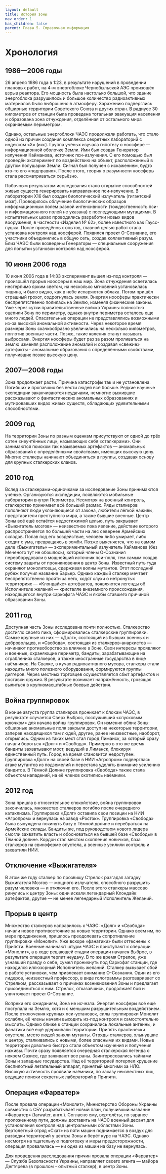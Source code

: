 ```yaml
---
layout: default
title: История зоны
nav_order: 1
has_children: false
parent: Глава 5. Справочная информация
---
```


# Хронология
## 1986—2006 годы
26 апреля 1986 года в 1:23, в результате нарушений в проведении плановых работ, на 4-м энергоблоке Чернобыльской АЭС произошёл взрыв реактора. Его мощность была настолько большой, что здание энергоблока разрушилось и большое количество радиоактивных материалов было выброшено в атмосферу. Заражению подверглись обширные территории Советского Союза и других стран. В радиусе 30 километров от станции была проведена тотальная эвакуация населения и образована зона отчуждения, отделённая от остального мира охраняемым периметром.

Однако, остальные энергоблоки ЧАЭС продолжали работать, что стало одной из причин создания комплекса секретных лабораторий с индексом «X» (икс). Группа учёных изучала гипотезу о ноосфере — информационной оболочке Земли. Ими был создан Генератор излучения Кайманова, источник пси-излучения. С его помощью был проведён эксперимент по воздействию на объект, расположенный в другом полушарии Земли. Сигнал был получен с искажением, будто кто-то его «подправил». После этого, теория о разумности ноосферы стала рассматриваться серьёзно.

Побочным результатом исследования стало открытие способностей живых существ генерировать направленное пси-излучение. В лаборатории X16 был создан биологический излучатель (гигантский мозг). Проводилось облучение биологических образцов информационным полем разной интенсивности (тождественность пси- и информационного полей не указана) с последующими мутациями. В испытательных цехах проводились разработки новых видов вооружения, в частности «Изделия № 62», более известного как Гаусс-пушка. После проведённых опытов, главной целью работ стала установка контроля над ноосферой. Появился проект О-Сознание, его участники объединились в общую сеть, создав коллективный разум. Близ ЧАЭС были возведены Генераторы — специальные сооружения для попытки установки контроля над ноосферой.

## 10 июня 2006 года
10 июня 2006 года в 14:33 эксперимент вышел из-под контроля — произошёл прорыв ноосферы в наш мир. Зона отчуждения осветилась нестерпимо ярким светом, на несколько мгновений установилась тишина, и было видно, как в небе испаряются облака. Потом пришёл страшный грохот, содрогнулась земля. Энергия ноосферы практически беспрепятственно полилась на Землю, изменяя физические законы. Уже через сутки правительственные войска Украины полностью оцепили Зону по периметру, однако внутри периметра осталось еще много людей. Спасательные операции не представлялись возможными из-за высокой аномальной активности. Через некоторое время размеры Зоны скачкообразно увеличились на несколько километров, поглотив военные части. Позже, такие явления станут называть выбросами. Энергия ноосферы будет раз за разом проливаться на землю изменяя расположение аномалий и создавая «свежие» артефакты - аномальные образования с определёнными свойствами, получившие позже высокую цену.

## 2007—2008 годы
Зона продолжает расти. Причина катастрофы так и не установлена. Погибших и пропавших без вести людей всё больше. Редкие научные экспедиции заканчиваются неудачами, немногие выжившие рассказывают о фантастических аномальных образованиях и мутировавших видах живых существ, обладающих удивительными способностями.

## 2009 год
На территории Зоны по разным оценкам присутствуют от одной до трёх сотен «неучтённых лиц», называющих себя «сталкерами». Они занимаются поиском так называемых артефактов — аномальных образований с определёнными свойствами, имеющих высокую цену. Многие сталкеры начинают объединяться в группы, создавая основу для крупных сталкерских кланов.

## 2010 год
Вслед за сталкерами-одиночками за исследование Зоны принимаются учёные. Организуются экспедиции, появляются мобильные лаборатории внутри Периметра. Несмотря на военный контроль, сталкерство принимает всё больший размах. Ряды сталкеров пополняют люди уклоняющиеся от закона, любители лёгкой наживы, представители преступного мира, а также бывшие военные. Центр Зоны всё ещё остаётся недостижимой целью, путь закрывает «Выжигатель мозгов» — неизвестное пока явление, действие которого распространяется по большей части на лес севернее Армейских складов. Попав под его воздействие, человек либо умирает, либо сходит с ума, превращаясь в зомби. Позже выясняется, что на самом деле «Выжигатель» — экспериментальный излучатель Кайманова (без Меченого тут не обошлось), который члены О-Сознания переоборудовали в мощнейший источник пси-поля, тем самым создав систему защиты от проникновения в центр Зоны. Известный путь туда охраняют монолитовцы, сдерживая волны мутантов. Этот последний рубеж получил название Барьер. Однако каждый сталкер мечтает беспрепятственно пройти за него, ходят слухи о нетронутых территориях — «Клондайке» артефактов, появляются легенды об Исполнителе желаний — кристалле внеземного происхождения, находящегося внутри саркофага ЧАЭС и якобы ставшего причиной образовании Зоны.

## 2011 год
Доступная часть Зоны исследована почти полностью. Сталкерство достигло своего пика, сформировались сталкерские группировки. Самые крупные из них — «Долг», состоящий из бывших военных и добровольцев, и «Свобода», состоящая из сталкеров-анархистов — начинают противоборство за влияние в Зоне. Свои интересы проявляют и военные, охраняющие периметр, бандиты, зарабатывающие на ограблениях сталкеров, а также иностранные государства в лице наёмников. На Свалке, в кучах радиоактивного мусора, сталкеры стали находить много полезного оборудования, формируются группы диггеров. Через местных торговцев осуществляется сбыт артефактов и поставки оружия. В результате возникает напряжённость, грозящая вылиться в крупномасштабные боевые действия.

## Война группировок
В конце августа группа сталкеров проникает к блокам ЧАЭС, в результате случается Сверх Выброс, послуживший «спусковым крючком» для начала войны группировок. Он изменил облик Зоны: обширные аномальные поля закрыли доступ на некоторые территории, заперев находящихся там людей, другие, ранее неизвестные, наоборот, открылись. Одним из таких мест стал город Лиманск, за который сразу начали бороться «Долг» и «Свобода». Примерно в это же время бандиты захватывают мост, ведущий в Лиманск, блокируя единственный путь. Город на время становится недоступен. Группировка «Долг» на своей базе в НИИ «Агропром» подверглась атаке мутантов из подземелий и перестала уделять внимание усилению бандитов. В Тёмной Долине группировка «Свобода» также стала объектом нападений, на её членов охотились наёмники.

## 2012 год
Зона пришла в относительное спокойствие, война группировок закончилась, множество сталкеров погибло после очередного катаклизма. Группировка «Долг» оставила свои позиции на НИИ «Агропром» и вернулась на завод «Росток». Группировка «Свобода» была вынуждена покинуть базу в Тёмной долине и перебраться на Армейские склады. Бандиты же, под руководством нового лидера смогли захватить власть и обосноваться на бывшей базе «Свободы» в Тёмной долине. Кордон стал местом скопления новичков, база сталкеров на свиноферме опустела, а военные усилили контроль и захватили НИИ.

## Отключение «Выжигателя»
В этом же году сталкер по прозвищу Стрелок разгадал загадку Выжигателя Мозгов — мощного излучателя, способного разрушить разум человека — и отключил его. После этого сталкеры массово ринулись к центру Зоны: одни искали легендарный Клондайк артефактов, другие — не менее легендарный Исполнитель Желаний.

## Прорыв в центр
Множество сталкеров направилось к ЧАЭС: «Долг» и «Свобода» начали новое противостояние за новые территории. Однако всем им, по мере продвижения, пришлось преодолевать сопротивление группировки «Монолит». Уже вскоре «фанатики» были оттеснены к Припяти. Военные начинают штурм ЧАЭС и приступают к операции «Монолит», а в ходе решающей стадии операции начался Выброс, в результате операция терпит неудачу. В то же время Стрелок, уже узнавший правду о себе, сумел проникнуть под Саркофаг станции, где находился иллюзорный Исполнитель желаний. Сталкер вызывает сбой в работе установки, чем привлекает внимание О-Сознания. Один из его лидеров, неизвестный профессор, в виде голограммы разговаривает со Стрелком, рассказывает о причинах возникновения Зоны и предлагает присоединиться к ним. Стрелок, отказавшись, продолжает бой и уничтожает проект О-Сознание.

Вопреки его ожиданиям, Зона не исчезла. Энергия ноосферы всё ещё поступала на Землю, хотя и с меньшим разрушительным воздействием. После отключения крупных пси-установок, силы группировки Монолит ослабли, её члены начали выходить из-под контроля и самостоятельно мыслить. Однако ближе к станции сохранились локальные антенны, и фанатики всё ещё удерживали территории. Припять практически опустела, место людей заняли мутанты. Отряды сталкеров, хлынувшие к центру, сталкивались с новыми, более опасными их видами. Новые территории довольно быстро стали объектом изучения и получения наживы. Почти сразу появляется очередная сталкерская легенда о некоем Оазисе, где заживают все раны. Заинтересовались тайнами Зоны и западные государства. Над её территорией потерпел крушение беспилотный летательный аппарат, принятый многими за НЛО. Высокую активность проявили наёмники, по заказу неизвестных лиц ведущие поиски секретных лабораторий в Припяти.

## Операция «Фарватер»
После провала операции «Монолит», Министерство Обороны Украины совместно с СБУ разрабатывает новый план, получивший название «Фарватер» (farwater, англ.). Согласно ему, вертолёты, по заранее проложенному пути, должны доставить на ЧАЭС военный десант для установления контроля над центральными областями Зоны. Вертолётный отряд «Скат» из пяти машин поднимается в воздух для разведки территорий у центра Зоны и берёт курс на ЧАЭС. Однако несмотря на тщательную подготовку и меры предосторожности, операция провалилась — ни одна из машин на базу не вернулась.

Для проведения расследования причин провала операции «Фарватер» — Служба Безопасности Украины, направляет своего агента — майора Дегтярёва (в прошлом - опытный сталкер), в центр Зоны.
